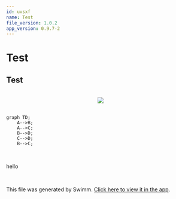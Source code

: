 ```yaml
---
id: uvsxf
name: Test
file_version: 1.0.2
app_version: 0.9.7-2
---
```


# Test

## Test

<br/>

<div align="center"><img src="https://media0.giphy.com/media/EDYuWKNkQJkZXIl6U4/giphy.gif?cid=d56c4a8b2s0usbav5epu1n1tsqhu47ussg78cnv5fmh81ojz&rid=giphy.gif&ct=g" style="width:'50%'"/></div>

<br/>

<!--MERMAID {width:100}-->
```mermaid
graph TD;
    A-->B;
    A-->C;
    B-->D;
    C-->D;
    B-->C;

```

<br/>

hello

<br/>

This file was generated by Swimm. [Click here to view it in the app](https://app.swimm.io/repos/Z2l0aHViJTNBJTNBY29kZXBlbi1hZGJsb2NrZXIlM0ElM0FmZWxpeGhhZWJlcmxl/docs/uvsxf).